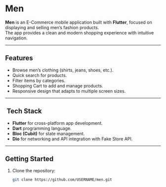 # Men

**Men** is an E-Commerce mobile application built with **Flutter**, focused on displaying and selling men’s fashion products.  
The app provides a clean and modern shopping experience with intuitive navigation.

---

##  Features
- Browse men’s clothing (shirts, jeans, shoes, etc.).
- Quick search for products.
- Filter items by categories.
- Shopping Cart to add and manage products.
- Responsive design that adapts to multiple screen sizes.

---

## ️ Tech Stack
- **Flutter** for cross-platform app development.
- **Dart** programming language.
- **Bloc (Cubit)** for state management.
- **Dio** for networking and API integration with Fake Store API.

---

##  Getting Started
1. Clone the repository:
   ```bash
   git clone https://github.com/USERNAME/men.git
